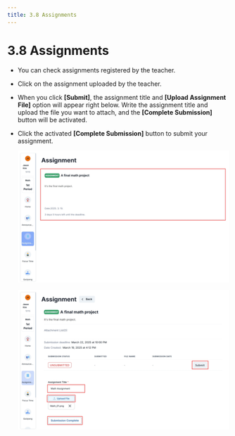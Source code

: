 ```yaml
---
title: 3.8 Assignments
---
```


# 3.8 Assignments

- You can check assignments registered by the teacher.
- Click on the assignment uploaded by the teacher.
- When you click **\[Submit]**, the assignment title and **\[Upload Assignment File]** option will appear right below. Write the assignment title and upload the file you want to attach, and the **\[Complete Submission]** button will be activated.
- Click the activated **\[Complete Submission]** button to submit your assignment.

  ![](/img/en_student/en_student_3-8_01.jpg)

  ![](/img/en_student/en_student_3-8_02.jpg)

